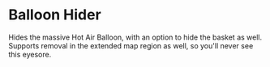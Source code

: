 # Balloon Hider
Hides the massive Hot Air Balloon, with an option to hide the basket as well.  
Supports removal in the extended map region as well, so you'll never see this eyesore.
